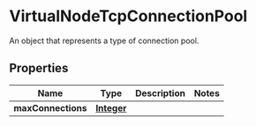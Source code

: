 

# VirtualNodeTcpConnectionPool

An object that represents a type of connection pool.

## Properties

| Name | Type | Description | Notes |
|------------ | ------------- | ------------- | -------------|
|**maxConnections** | [**Integer**](Integer.md) |  |  |



